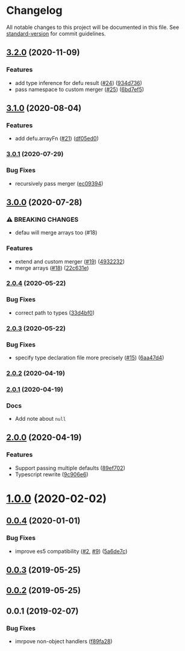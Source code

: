 # Changelog

All notable changes to this project will be documented in this file. See [standard-version](https://github.com/conventional-changelog/standard-version) for commit guidelines.

## [3.2.0](https://github.com/nuxt-contrib/defu/compare/v3.1.0...v3.2.0) (2020-11-09)


### Features

* add type inference for defu result ([#24](https://github.com/nuxt-contrib/defu/issues/24)) ([934d736](https://github.com/nuxt-contrib/defu/commit/934d736da31f4824d9e135d925cece361b73c533))
* pass namespace to custom merger ([#25](https://github.com/nuxt-contrib/defu/issues/25)) ([6bd7ef5](https://github.com/nuxt-contrib/defu/commit/6bd7ef59ce3e94b68108355942dba9ac49284523))

## [3.1.0](https://github.com/nuxt-contrib/defu/compare/v3.0.1...v3.1.0) (2020-08-04)


### Features

* add defu.arrayFn ([#21](https://github.com/nuxt-contrib/defu/issues/21)) ([df05ed0](https://github.com/nuxt-contrib/defu/commit/df05ed04088d6e0f0bc1a8cd9603fae46fb59268))

### [3.0.1](https://github.com/nuxt-contrib/defu/compare/v3.0.0...v3.0.1) (2020-07-29)


### Bug Fixes

* recursively pass merger ([ec09394](https://github.com/nuxt-contrib/defu/commit/ec09394d77533cd0a4753a943a5d6fbd25ef308d))

## [3.0.0](https://github.com/nuxt-contrib/defu/compare/v2.0.4...v3.0.0) (2020-07-28)


### ⚠ BREAKING CHANGES

* defau will merge arrays too (#18)

### Features

* extend and custom merger ([#19](https://github.com/nuxt-contrib/defu/issues/19)) ([4932232](https://github.com/nuxt-contrib/defu/commit/493223278840132a6de2c3291b60f7b00b3fa477))
* merge arrays ([#18](https://github.com/nuxt-contrib/defu/issues/18)) ([22c631e](https://github.com/nuxt-contrib/defu/commit/22c631e354d9bc50380ce7beb8914bd44feb2309))

### [2.0.4](https://github.com/nuxt-contrib/defu/compare/v2.0.3...v2.0.4) (2020-05-22)


### Bug Fixes

* correct path to types ([33d4bf0](https://github.com/nuxt-contrib/defu/commit/33d4bf0331e70b69a3a2a392f18a8f890d45d4f9))

### [2.0.3](https://github.com/nuxt-contrib/defu/compare/v2.0.2...v2.0.3) (2020-05-22)


### Bug Fixes

* specify type declaration file more precisely ([#15](https://github.com/nuxt-contrib/defu/issues/15)) ([6aa47d4](https://github.com/nuxt-contrib/defu/commit/6aa47d4a06a117b34b5e9231b04f8403056c2685))

### [2.0.2](https://github.com/nuxt-contrib/defu/compare/v2.0.1...v2.0.2) (2020-04-19)

### [2.0.1](https://github.com/nuxt-contrib/defu/compare/v2.0.0...v2.0.1) (2020-04-19)

### Docs

* Add note about `null`

## [2.0.0](https://github.com/nuxt-contrib/defu/compare/v1.0.0...v2.0.0) (2020-04-19)

### Features

* Support passing multiple defaults ([89ef702](https://github.com/nuxt-contrib/defu/commit/89ef702736b49cd48ca99a0dc64aa6ef3bd74e2d))
* Typescript rewrite ([9c906e6](https://github.com/nuxt-contrib/defu/commit/9c906e64459da64d77124224edb66034ce92f20c))

<a name="1.0.0"></a>
# [1.0.0](https://github.com/nuxt-contrib/defu/compare/v0.0.4...v1.0.0) (2020-02-02)



<a name="0.0.4"></a>
## [0.0.4](https://github.com/nuxt-contrib/defu/compare/v0.0.3...v0.0.4) (2020-01-01)


### Bug Fixes

* improve es5 compatibility ([#2](https://github.com/nuxt-contrib/defu/issues/2), [#9](https://github.com/nuxt-contrib/defu/issues/9)) ([5a6de7c](https://github.com/nuxt-contrib/defu/commit/5a6de7c))



<a name="0.0.3"></a>
## [0.0.3](https://github.com/nuxt-contrib/defu/compare/v0.0.1...v0.0.3) (2019-05-25)



<a name="0.0.2"></a>
## [0.0.2](https://github.com/jesless/defu/compare/v0.0.1...v0.0.2) (2019-05-25)



<a name="0.0.1"></a>
## 0.0.1 (2019-02-07)


### Bug Fixes

* imrpove non-object handlers ([f89fa28](https://github.com/jesless/defu/commit/f89fa28))

